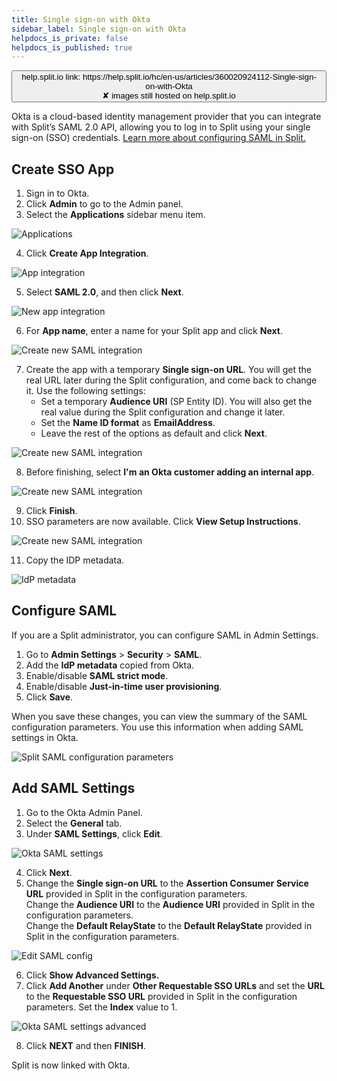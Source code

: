 ```yaml
---
title: Single sign-on with Okta
sidebar_label: Single sign-on with Okta
helpdocs_is_private: false
helpdocs_is_published: true
---
```


<p>
  <button style={{borderRadius:'8px', border:'1px', fontFamily:'Courier New', fontWeight:'800', textAlign:'left'}}> help.split.io link: https://help.split.io/hc/en-us/articles/360020924112-Single-sign-on-with-Okta <br /> ✘ images still hosted on help.split.io </button>
</p>

Okta is a cloud-based identity management provider that you can integrate with Split’s SAML 2.0 API, allowing you to log in to Split using your single sign-on (SSO) credentials. [Learn more about configuring SAML in Split.](https://help.split.io/hc/en-us/articles/360021120871)

## Create SSO App
 
1. Sign in to Okta.
2. Click **Admin** to go to the Admin panel.
3. Select the **Applications** sidebar menu item.

<p>
	<img src="https://help.split.io/hc/article_attachments/18971835824397" alt="Applications" />
</p>

4. Click **Create App Integration**.

<p>
  <img src="https://help.split.io/hc/article_attachments/18971835827725" alt="App integration" />
</p>

5. Select **SAML 2.0**, and then click **Next**.

<p>
  <img src="https://help.split.io/hc/article_attachments/18971773232781" alt="New app integration" />
</p>

6. For **App name**, enter a name for your Split app and click **Next**.

<p>
  <img src="https://help.split.io/hc/article_attachments/18971773238157" alt="Create new SAML integration" />
</p>

7. Create the app with a temporary **Single sign-on URL**. You will get the real URL later during the Split configuration, and come back to change it. Use the following settings:
    * Set a temporary **Audience URI** (SP Entity ID). You will also get the real value during the Split configuration and change it later.
    * Set the **Name ID format** as **EmailAddress**.
    * Leave the rest of the options as default and click **Next**.

<p>
  <img src="https://help.split.io/hc/article_attachments/18971835834893" alt="Create new SAML integration" />
</p>

8. Before finishing, select **I'm an Okta customer adding an internal app**.

<p>
 <img src="https://help.split.io/hc/article_attachments/18971773241101" alt="Create new SAML integration" />
</p>	

9. Click **Finish**.
10. SSO parameters are now available. Click **View Setup Instructions**. 

 <p>
 	<img src="https://help.split.io/hc/article_attachments/18971835844109" alt="Create new SAML integration" />
</p>

11. Copy the IDP metadata.

<p>
	<img src="https://help.split.io/hc/article_attachments/18971773248653" alt="IdP metadata" />
</p>	

## Configure SAML
 
If you are a Split administrator, you can configure SAML in Admin Settings.

1. Go to **Admin Settings** > **Security** > **SAML**.
2. Add the **IdP metadata** copied from Okta.
3. Enable/disable **SAML strict mode**.
4. Enable/disable **Just-in-time user provisioning**.
5. Click **Save**.

When you save these changes, you can view the summary of the SAML configuration parameters. You use this information when adding SAML settings in Okta.

<p>
  	<img src="https://help.split.io/hc/article_attachments/18971773252365" alt="Split SAML configuration parameters" />
</p>

## Add SAML Settings
 
1. Go to the Okta Admin Panel.
2. Select the **General** tab.
3. Under **SAML Settings**, click **Edit**.

<p>
 	<img src="https://help.split.io/hc/article_attachments/18971835849101" alt="Okta SAML settings" />
</p>

4. Click **Next**.
5. Change the **Single sign-on URL** to the **Assertion Consumer Service URL** provided in Split in the configuration parameters.  
   Change the **Audience URI** to the **Audience URI** provided in Split in the configuration parameters.  
   Change the **Default RelayState** to the **Default RelayState** provided in Split in the configuration parameters.

<p>
  <img src="https://help.split.io/hc/article_attachments/18971835854093" alt="Edit SAML config" />
</p>

6. Click **Show Advanced Settings.**
7. Click **Add Another** under **Other Requestable SSO URLs** and set the **URL** to the **Requestable SSO URL** provided in Split in the configuration parameters. Set the **Index** value to 1.

<p>
 	<img src="https://help.split.io/hc/article_attachments/18971773266573" alt="Okta SAML settings advanced" />
</p>

8. Click **NEXT** and then **FINISH**.

Split is now linked with Okta.
